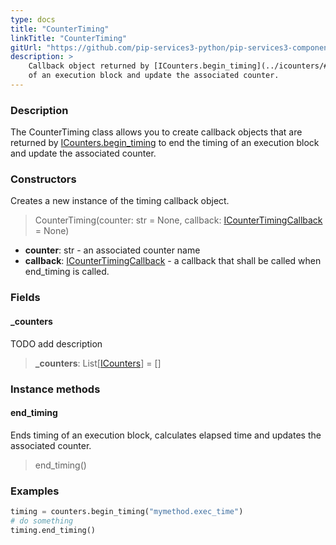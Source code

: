 ```yaml
---
type: docs
title: "CounterTiming"
linkTitle: "CounterTiming"
gitUrl: "https://github.com/pip-services3-python/pip-services3-components-python"
description: >
    Callback object returned by [ICounters.begin_timing](../icounters/#begin_timing) to end the timing
    of an execution block and update the associated counter.
---
```


### Description

The CounterTiming class allows you to create callback objects that are returned by [ICounters.begin_timing](../icounters/#begin_timing) to end the timing of an execution block and update the associated counter.

### Constructors
Creates a new instance of the timing callback object.

> CounterTiming(counter: str = None, callback: [ICounterTimingCallback](../icounter_timing_callback) = None)

- **counter**: str - an associated counter name
- **callback**: [ICounterTimingCallback](../icounter_timing_callback) - a callback that shall be called when end_timing is called.


### Fields

<span class="hide-title-link">

#### _counters
TODO add description
> **_counters**: List[[ICounters](../icounters)] = []

</span>


### Instance methods

#### end_timing
Ends timing of an execution block, calculates elapsed time and updates the associated counter.

> end_timing()

### Examples

```python
timing = counters.begin_timing("mymethod.exec_time")
# do something
timing.end_timing()
```
